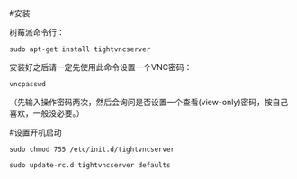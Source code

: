 #安装

树莓派命令行：

    sudo apt-get install tightvncserver

安装好之后请一定先使用此命令设置一个VNC密码：

    vncpasswd

（先输入操作密码两次，然后会询问是否设置一个查看(view-only)密码，按自己喜欢，一般没必要。）

#设置开机启动

    sudo chmod 755 /etc/init.d/tightvncserver

    sudo update-rc.d tightvncserver defaults
